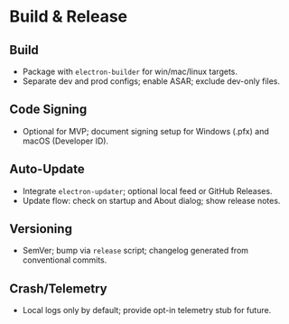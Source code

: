 # Build & Release

## Build
- Package with `electron-builder` for win/mac/linux targets.
- Separate dev and prod configs; enable ASAR; exclude dev-only files.

## Code Signing
- Optional for MVP; document signing setup for Windows (.pfx) and macOS (Developer ID).

## Auto-Update
- Integrate `electron-updater`; optional local feed or GitHub Releases.
- Update flow: check on startup and About dialog; show release notes.

## Versioning
- SemVer; bump via `release` script; changelog generated from conventional commits.

## Crash/Telemetry
- Local logs only by default; provide opt-in telemetry stub for future.

